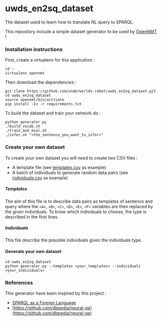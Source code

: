 # uwds_en2sq_dataset

The dataset used to learn how to translate NL query to SPARQL.

This repository include a simple dataset generator to be used by [OpenNMT](http://opennmt.net/OpenNMT-tf/index.html) !

### Installation instructions

First, create a virtualenv for this application :
```shell
cd ~
virtualenv opennmt
```

Then download the dependencies :
```shell
git clone https://github.com/underworlds-robot/uwds_en2sq_dataset.git
cd uwds_en2sq_dataset
source opennmt/bin/activate
pip install -Iv -r requirements.txt
```

To build the dataset and train your network do :
```shell
python generator.py
./build_vocab.sh
./train_and_eval.sh
./infer.sh "<the_sentence_you_want_to_infer>"
```

### Create your own dataset

To create your own dataset you will need to create two CSV files :
* A template file (see [templates.csv](templates.csv) as example)
* A batch of individuals to generate random data pairs (see [individuals.csv](individuals.csv) as example)

##### Templates

The aim of this file is to describe data pairs as templates of sentence and query where the `<A>`, `<B>`, `<C>`, `<D>`, `<E>`, `<F>` variables are then replaced by the given individuals.
To know which individuals to choose, the type is described in the first lines.

##### Individuals

This file describe the possible individuals given the individuals type.

#### Generate your own dataset

```shell
cd uwds_en2sq_dataset
python generator.py --templates <your_templates> --individuals <your_individuals>
```

### References

This generator have been inspired by this project :
* [SPARQL as a Foreign Language](https://arxiv.org/abs/1708.07624)
* [https://github.com/dbpedia/neural-qa](https://github.com/dbpedia/neural-qa)
